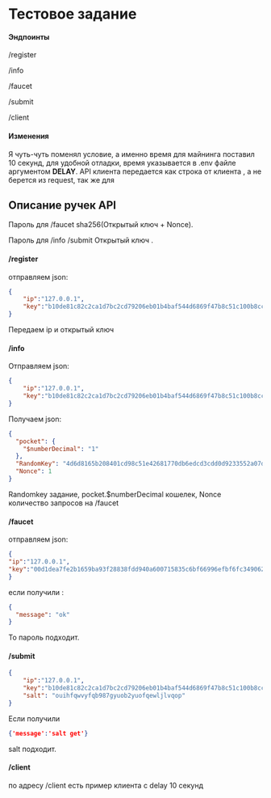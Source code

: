 # Тестовое задание 

#### Эндпоинты
/register 

/info

/faucet

/submit

/client

#### Изменения
Я чуть-чуть поменял условие, а именно время для майнинга поставил
10 секунд, для удобной отладки, время указывается в .env файле аргументом **DELAY**.
API клиента передается как строка от клиента , а не берется из request, так же для 

## Описание ручек API 
Пароль для /faucet  sha256(Открытый ключ + Nonce).

Пароль для /info /submit   Открытый ключ .

#### /register
отправляем json:
```json
{
    "ip":"127.0.0.1",
    "key":"b10de81c82c2ca1d7bc2cd79206eb01b4baf544d6869f47b8c51c100b8cc6c91"
}
```
Передаем ip и открытый ключ

#### /info
Отправляем json:
```json
{
    "ip":"127.0.0.1",
    "key":"b10de81c82c2ca1d7bc2cd79206eb01b4baf544d6869f47b8c51c100b8cc6c91"
}
```

Получаем json:
```json
{
  "pocket": {
    "$numberDecimal": "1"
  },
  "RandomKey": "4d6d8165b208401cd98c51e42681770db6edcd3cdd0d9233552a07da6642a1ff",
  "Nonce": 1
}
```
Randomkey задание, pocket.$numberDecimal кошелек, Nonce количество запросов на /faucet 

#### /faucet
отправляем json:
```json
{
"ip":"127.0.0.1",
"key":"00d1dea7fe2b1659ba93f28838fdd940a600715835c6bf66996efbf6fc349062"
}
```
если получили :
```json
{
  "message": "ok"
}
```
То пароль подходит.
#### /submit
```json
{
    "ip":"127.0.0.1",
    "key":"b10de81c82c2ca1d7bc2cd79206eb01b4baf544d6869f47b8c51c100b8cc6c91",
    "salt": "ouihfqwvyfqb987gyuob2yuofqewljlvqop"
}
```
Если получили
```json
{'message':'salt get'}
```
salt подходит.
#### /client
по адресу /client есть пример клиента с delay 10 секунд